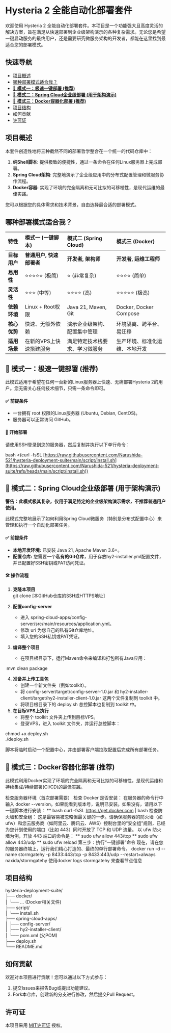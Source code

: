 # **Hysteria 2 全能自动化部署套件**

欢迎使用 Hysteria 2 全能自动化部署套件。本项目是一个功能强大且高度灵活的解决方案，旨在满足从快速部署到企业级架构演示的各种复杂需求。无论您是希望一键启动服务的最终用户，还是需要研究微服务架构的开发者，都能在这里找到最适合您的部署模式。

## **快速导航**

* [项目概述](#bookmark=id.z0e51le2iwub)  
* [哪种部署模式适合我？](#bookmark=id.taqq4pq7llxn)  
* [🚀 **模式一：极速一键部署 (推荐)**](#bookmark=id.zie44ubkbk7h)  
* [🏢 **模式二：Spring Cloud企业级部署 (用于架构演示)**](#bookmark=id.4e9gg53kcxw)  
* [🐳 **模式三：Docker容器化部署 (推荐)**](#bookmark=id.tcoy32ar35)  
* [项目结构](#bookmark=id.8zt2jfqgwq2v)  
* [如何贡献](#bookmark=id.yt52ez5ke2su)  
* [许可证](#bookmark=id.6fwzqybm7jm9)

## **项目概述**

本套件创造性地将三种截然不同的部署哲学整合在一个统一的代码仓库中：

1. **纯Shell脚本**: 提供极致的便捷性，通过一条命令在任何Linux服务器上完成部署。  
2. **Spring Cloud架构**: 完整地演示了企业级应用中的分布式配置管理和微服务协作流程。  
3. **Docker容器**: 实现了环境的完全隔离和无可比拟的可移植性，是现代运维的最佳实践。

您可以根据您的具体需求和技术背景，自由选择最合适的部署模式。

## **哪种部署模式适合我？**

| 特性 | 模式一 (一键脚本) | 模式二 (Spring Cloud) | 模式三 (Docker) |
| :---- | :---- | :---- | :---- |
| **目标用户** | **普通用户, 快速部署者** | **开发者, 架构师** | **开发者, 运维工程师** |
| **易用性** | ⭐⭐⭐⭐⭐ (极简) | ⭐ (非常复杂) | ⭐⭐⭐⭐ (简单) |
| **灵活性** | ⭐⭐⭐ (中等) | ⭐⭐⭐⭐ (高) | ⭐⭐⭐⭐⭐ (极高) |
| **依赖环境** | Linux \+ Root权限 | Java 21, Maven, Git | Docker, Docker Compose |
| **核心优势** | 快速、无额外依赖 | 演示企业级架构、配置集中管理 | 环境隔离、跨平台、易迁移 |
| **适用场景** | 在新的VPS上快速搭建服务 | 满足特定技术栈要求、学习微服务 | 生产环境、标准化运维、本地开发 |

## **🚀 模式一：极速一键部署 (推荐)**

此模式适用于希望在任何一台新的Linux服务器上快速、无痛部署Hysteria 2的用户。您无需关心任何技术细节，只需一条命令即可。

#### **✅ 前提条件**

* 一台拥有 root 权限的Linux服务器 (Ubuntu, Debian, CentOS)。  
* 服务器可以正常访问 GitHub。

#### **🚀 开始部署**

请使用SSH登录到您的服务器，然后复制并执行以下单行命令：

bash \<(curl \-fsSL [https://raw.githubusercontent.com/Narushida-521/hysteria-deployment-suite/main/script/install.sh](https://raw.githubusercontent.com/Narushida-521/hysteria-deployment-suite/refs/heads/main/script/install.sh))

## **🏢 模式二：Spring Cloud企业级部署 (用于架构演示)**

**警告：此模式极其复杂，仅用于满足特定的企业级架构演示需求，不推荐普通用户使用。**

此模式完整地展示了如何利用Spring Cloud微服务（特别是分布式配置中心）来管理和执行一个自动化部署任务。

#### **✅ 前提条件**

* **本地开发环境:** 已安装 Java 21, Apache Maven 3.6+。  
* **配置仓库:** 您需要一个**私有的Git仓库**，用于存放hy2-installer.yml配置文件，并已配置好SSH密钥或PAT访问凭证。

#### **🛠️ 操作流程**

1. **克隆本项目**  
   git clone \[本GitHub仓库的SSH或HTTPS地址\]

2. **配置config-server**  
   * 进入 spring-cloud-apps/config-server/src/main/resources/application.yml。  
   * 修改 uri 为您自己的私有Git仓库地址。  
   * 填入您的SSH私钥或PAT凭证。  
3. **编译整个项目**  
   * 在项目根目录下，运行Maven命令来编译和打包所有Java应用：

​	mvn clean package

4. **准备并上传工具包**  
   * 创建一个新文件夹（例如toolkit）。  
   * 将 config-server/target/config-server-1.0.jar 和 hy2-installer-client/target/hy2-installer-client-1.0.jar 这两个文件复制到 toolkit 中。  
   * 将项目根目录下的 deploy.sh 总控脚本也复制到 toolkit 中。  
5. **在目标VPS上执行**  
   * 将整个 toolkit 文件夹上传到目标VPS。  
   * 登录VPS，进入 toolkit 文件夹，并运行总控脚本：

chmod \+x deploy.sh  
./deploy.sh

脚本将临时启动一个配置中心，并由部署客户端拉取配置后完成所有部署任务。

## **🐳 模式三：Docker容器化部署 (推荐)**

此模式利用Docker实现了环境的完全隔离和无可比拟的可移植性，是现代运维和持续集成/持续部署(CI/CD)的最佳实践。

检查服务器环境（首次部署需要）
检查 Docker 是否安装：
在服务器的命令行中输入 docker --version。如果能看到版本号，说明已安装。如果没有，请用以下一键脚本进行安装：
** bash curl -fsSL https://get.docker.com | bash
检查防火墙和安全组：
这是最容易被忽略但最关键的一步。请确保服务器的防火墙（如 ufw）和您云服务商（如阿里云、腾讯云、AWS）控制台里的“安全组”规则，已经为您计划使用的端口（比如 443）同时开放了 TCP 和 UDP 流量。
以 ufw 防火墙为例，开放 443 端口的命令是：
** sudo ufw allow 443/tcp
** sudo ufw allow 443/udp
** sudo ufw reload
第三步：执行“一键部署”命令
现在，请在您的服务器终端上，运行我们精心打造的、最终的单行部署命令。
docker run -d --name stormgatehy -p 8433:443/tcp -p 8433:443/udp --restart=always naxida/stormgatehy
使用docker logs stormgatehy 来查看节点信息
## **项目结构**

hysteria-deployment-suite/  
├── docker/  
│   └── ... (Docker相关文件)  
├── script/  
│   └── install.sh  
├── spring-cloud-apps/  
│   ├── config-server/  
│   ├── hy2-installer-client/  
│   └── pom.xml (父POM)  
├── deploy.sh  
└── README.md

## **如何贡献**

欢迎对本项目进行贡献！您可以通过以下方式参与：

1. 提交Issues来报告Bug或提出功能建议。  
2. Fork本仓库，创建新的分支进行修改，然后提交Pull Request。

## **许可证**

本项目采用 [MIT许可证](https://opensource.org/licenses/MIT) 授权。
